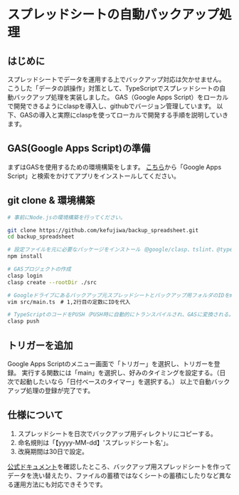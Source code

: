 # スプレッドシートの自動パックアップ処理
## はじめに
スプレッドシートでデータを運用する上でバックアップ対応は欠かせません。
こうした「データの誤操作」対策として、TypeScriptでスプレッドシートの自動バックアップ処理を実装しました。
GAS（Google Apps Script）をローカルで開発できるようにclaspを導入し、githubでバージョン管理しています。
以下、GASの導入と実際にclaspを使ってローカルで開発する手順を説明していきます。
## GAS(Google Apps Script)の準備
まずはGASを使用するための環境構築をします。
[こちら](https://gsuite.google.com/marketplace/?pann=gam)から「Google Apps Script」と検索をかけてアプリをインストールしてください。
## git clone & 環境構築
```bash
# 事前にNode.jsの環境構築を行ってください。

git clone https://github.com/kefujiwa/backup_spreadsheet.git
cd backup_spreadsheet

# 設定ファイルを元に必要なパッケージをインストール（@google/clasp、tslint、@types/google-apps-script等）
npm install

# GASプロジェクトの作成
clasp login
clasp create --rootDir ./src

# Googleドライブにあるバックアップ元スプレッドシートとバックアップ用フォルダのIDをmain.tsに記載する。
vim src/main.ts　# 1,2行目の定数にIDを代入

# TypeScriptのコードをPUSH（PUSH時に自動的にトランスパイルされ、GASに変換される。）
clasp push
```
## トリガーを追加
Google Apps Scriptのメニュー画面で「トリガー」を選択し、トリガーを登録。
実行する関数には「main」を選択し、好みのタイミングを設定する。（日次で起動したいなら「日付ベースのタイマー」を選択する。）
以上で自動バックアップ処理の登録が完了です。
## 仕様について
1. スプレッドシートを日次でバックアップ用ディレクトリにコピーする。
2. 命名規則は「【yyyy-MM-dd】'スプレッドシート名'」。
3. 改廃期間は30日で設定。

[公式ドキュメント](https://developers.google.com/apps-script/reference)を確認したところ、バックアップ用スプレッドシートを作ってデータを洗い替えたり、ファイルの蓄積ではなくシートの蓄積にしたりなど異なる運用方法にも対応できそうです。
